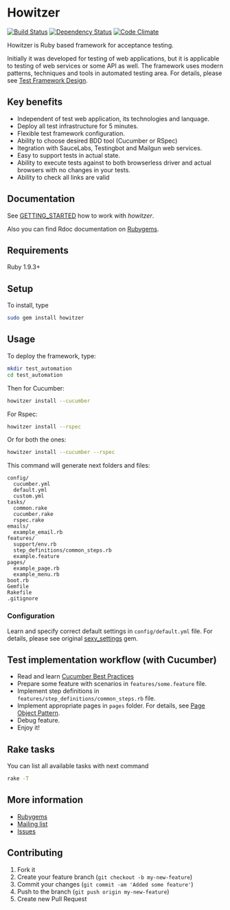 # Howitzer

[![Build Status](https://travis-ci.org/romikoops/howitzer.svg?branch=develop)](https://travis-ci.org/romikoops/howitzer)
[![Dependency Status](https://gemnasium.com/romikoops/howitzer.png)](https://gemnasium.com/romikoops/howitzer)
[![Code Climate](https://codeclimate.com/github/romikoops/howitzer.png)](https://codeclimate.com/github/romikoops/howitzer)

Howitzer is Ruby based framework for acceptance testing.

Initially it was developed for testing of web applications, but it is applicable to testing of web services or some API as well.
The framework uses modern patterns, techniques and tools in automated testing area. For details, please see [Test Framework Design](https://github.com/romikoops/howitzer/wiki/Test-Framework-Design).

## Key benefits
- Independent of test web application, its technologies and lanquage.
- Deploy all test infrastructure for 5 minutes.
- Flexible test framework configuration.
- Ability to choose desired BDD tool (Cucumber or RSpec)
- Itegration with SauceLabs, Testingbot and Mailgun web services.
- Easy to support tests in actual state.
- Ability to execute tests against to both browserless driver and actual browsers with no changes in your tests.
- Ability to check all links are valid


## Documentation
See [GETTING_STARTED](https://github.com/romikoops/howitzer/blob/develop/GETTING_STARTED.md) how to work with *howitzer*.

Also you can find Rdoc documentation on [Rubygems](https://rubygems.org/gems/howitzer).

## Requirements
Ruby 1.9.3+

## Setup
To install, type

```bash
sudo gem install howitzer
```

## Usage
To deploy the framework, type:

```bash
mkdir test_automation
cd test_automation
```

Then for Cucumber:

```bash
howitzer install --cucumber
```

For Rspec:

```bash
howitzer install --rspec
```

Or for both the ones:

```bash
howitzer install --cucumber --rspec
```

This command will generate next folders and files:
```
config/
  cucumber.yml
  default.yml
  custom.yml
tasks/
  common.rake
  cucumber.rake
  rspec.rake
emails/
  example_email.rb
features/
  support/env.rb
  step_definitions/common_steps.rb
  example.feature
pages/
  example_page.rb
  example_menu.rb
boot.rb
Gemfile
Rakefile
.gitignore
```
### Configuration
Learn and specify correct default settings in `config/default.yml` file. For details, please see original [sexy_settings](https://github.com/romikoops/sexy_settings) gem.

## Test implementation workflow (with Cucumber)

- Read and learn [Cucumber Best Practices](https://github.com/romikoops/howitzer/wiki/Cucumber-Best-Practices)
- Prepare some feature with scenarios in `features/some.feature` file.
- Implement step definitions in `features/step_definitions/common_steps.rb` file.
- Implement appropriate pages in `pages` folder. For details, see [Page Object Pattern](https://github.com/romikoops/howitzer/wiki/PageObject-pattern).
- Debug feature.
- Enjoy it!

## Rake tasks

You can list all available tasks with next command

```bash
rake -T
```

## More information
* [Rubygems](https://rubygems.org/gems/howitzer)
* [Mailing list](https://groups.google.com/forum/#!forum/howitzer_ruby)
* [Issues](https://github.com/romikoops/howitzer/issues)

## Contributing

1. Fork it
2. Create your feature branch (`git checkout -b my-new-feature`)
3. Commit your changes (`git commit -am 'Added some feature'`)
4. Push to the branch (`git push origin my-new-feature`)
5. Create new Pull Request
